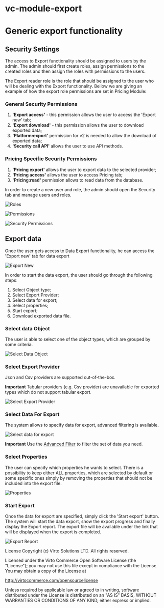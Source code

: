 # vc-module-export

# Generic export functionality

## Security Settings

The access to Export functionality should be assigned to users by the admin. The admin should first create roles, assign permissions to the created roles and then assign the roles with permissions to the users.

The Export reader role is the role that should be assigned to the user who will be dealing with the Export functionality. Bellow we are giving an example of how the export role permissions are set in Pricing Module:

### General Security Permissions

1. **'Export access'** - this permission allows the user to access the 'Export new' tab;
1. **'Export download'** - this permission allows the user to download exported data;
1. **'Platform:export'** permission for v2 is needed to allow the download of exported data;
1. **'Security call API'** allows the user to use API methods.

### Pricing Specific Security Permissions

1. **'Pricing export'** allows the user to export data to the selected provider;
1. **'Pricing access'** allows the user to access Pricing tab;
1. **'Pricing:read'** permission allows to read data from the database.

In order to create a new user and role, the admin should open the Security tab and manage users and roles.

![Roles](docs/media/screen-roles.png)

![Permissions](docs/media/screen-permissions.png)

![Security Permissions](docs/media/screen-security-permissions.png)

## Export data

Once the user gets access to Data Export functionality, he can access the 'Export new' tab for data export

![Export New](docs/media/screen-export-new.png)

In order to start the data export, the user should go through the following steps:

1. Select Object type;
1. Select Export Provider;
1. Select data for export;
1. Select properties;
1. Start export;
1. Download exported data file.

### Select data Object

The user is able to select one of the object types, which are grouped by some criteria.

![Select Data Object](docs/media/screen-select-data-objects.png)

### Select Export Provider

Json and Csv providers are supported out-of-the-box.

**Important** Tabular providers (e.g. Csv provider) are unavailable for exported types which do not support tabular export.

![Select Export Provider](docs/media/screen-select-provider.png)

### Select Data For Export

The system allows to specify data for export, advanced filtering is available.

![Select data for export](docs/media/screen-select-data-for-export.png)

**Important** Use the [Advanced Filter](/docs/advanced-filter.md) to filter the set of data you need.

### Select Properties

The user can specify which properties he wants to select. There is a possibility to keep either ALL properties, which are selected by default  or  some specific ones simply by removing the properties that should not be included into the export file.

![Properties](docs/media/screen-properties.png)

### Start Export

Once the data for export are specified, simply click the 'Start export' button. The system will start the data export, show the export progress and finally display the Export report.
The export file will be available under the link that will be displayed when the export is completed.

![Export Report](docs/media/screen-export-report.png)


License
Copyright (c) Virto Solutions LTD. All rights reserved.

Licensed under the Virto Commerce Open Software License (the "License"); you may not use this file except in compliance with the License. You may obtain a copy of the License at

http://virtocommerce.com/opensourcelicense

Unless required by applicable law or agreed to in writing, software distributed under the License is distributed on an "AS IS" BASIS, WITHOUT WARRANTIES OR CONDITIONS OF ANY KIND, either express or implied.

